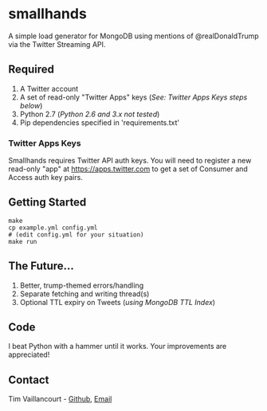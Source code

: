 # smallhands
A simple load generator for MongoDB using mentions of @realDonaldTrump  via the Twitter Streaming API.

## Required
1. A Twitter account
2. A set of read-only "Twitter Apps" keys (*See: Twitter Apps Keys steps below*)
3. Python 2.7 (*Python 2.6 and 3.x not tested*)
4. Pip dependencies specified in 'requirements.txt'

### Twitter Apps Keys

Smallhands requires Twitter API auth keys. You will need to register a new read-only "app" at https://apps.twitter.com to get a set of Consumer and Access auth key pairs.

## Getting Started
```
make
cp example.yml config.yml
# (edit config.yml for your situation)
make run
```

## The Future...
1. Better, trump-themed errors/handling
2. Separate fetching and writing thread(s)
3. Optional TTL expiry on Tweets (*using MongoDB TTL Index*)

##  Code
I beat Python with a hammer until it works. Your improvements are appreciated!

## Contact
Tim Vaillancourt - [Github](https://github.com/timvaillancourt), [Email](mailto:tim@timvaillancourt.com)
